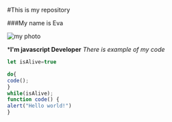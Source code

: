 #This is my repository

###My name is Eva

![my photo](https://user-images.githubusercontent.com/60629407/139448835-f652c6bd-02bf-4654-8e25-9d947acf7581.png)

***I'm javascript Developer**
*There is example of my code*
~~~javascript
let isAlive=true

do{
code();
}
while(isAlive);
function code() {
alert("Hello world!")
}
